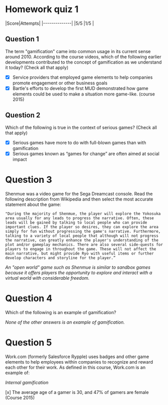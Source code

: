 # Homework quiz 1

|Score|Attempts|
|--------------|
|5/5  |1/5     |


## Question 1

The term "gamification" came into common usage in its current sense around 2010. According to the course videos, which of the following earlier developments contributed to the concept of gamification as we understand it today? (Check all that apply)

- [x] Service providers that employed game elements to help companies promote engagement or other business goals
- [X] Bartle's efforts to develop the first MUD demonstrated how game elements could be used to make a situation more game-like. (course 2015)

## Question 2

Which of the following is true in the context of serious games? (Check all that apply)

- [x] Serious games have more to do with full-blown games than with gamification
- [x] Serious games known as “games for change” are often aimed at social impact

# Question 3

Shenmue was a video game for the Sega Dreamcast console. Read the following description from Wikipedia and then select the most accurate statement about the game:

	"During the majority of Shenmue, the player will explore the Yokosuka area usually for any leads to progress the narrative. Often, these leads will be gained by talking to local people who can provide important clues. If the player so desires, they can explore the area simply for fun without progressing the game's narrative. Furthermore, talking to a variety of local people that although will not progress the narrative, can greatly enhance the player's understanding of the plot and/or gameplay mechanics. There are also several side-quests for players to engage in throughout the game. These will not affect the main narrative, but might provide Ryo with useful items or further develop characters and storyline for the player.”


_An "open world" game such as Shenmue is similar to sandbox games because it offers players the opportunity to explore and interact with a virtual world with considerable freedom._

# Question 4

Which of the following is an example of gamification?

_None of the other answers is an example of gamification._

# Question 5

Work.com (formerly Salesforce Rypple) uses badges and other game elements to help employees within companies to recognize and reward each other for their work. As defined in this course, Work.com is an example of:

_Internal gamification_

[x] The average age of a gamer is 30, and 47% of gamers are female (Course 2015)
